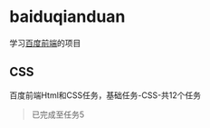 # baiduqianduan
学习[百度前端](http://ife.baidu.com/course/all)的项目
## CSS
百度前端Html和CSS任务，基础任务-CSS-共12个任务
>已完成至任务5
